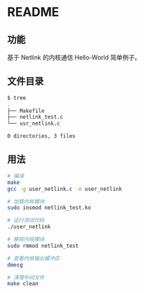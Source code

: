 # README

## 功能

基于 Netlink 的内核通信 Hello-World 简单例子。

## 文件目录

```bash
$ tree
.
├── Makefile
├── netlink_test.c
└── usr_netlink.c

0 directories, 3 files
```


## 用法

```bash
# 编译
make
gcc -g user_netlink.c -o user_netlink

# 加载内核模块
sudo insmod netlink_test.ko

# 运行测试代码
./user_netlink

# 移除内核模块
sudo rmmod netlink_test

# 查看内核输出缓冲区
dmesg

# 清理中间文件
make clean
```
